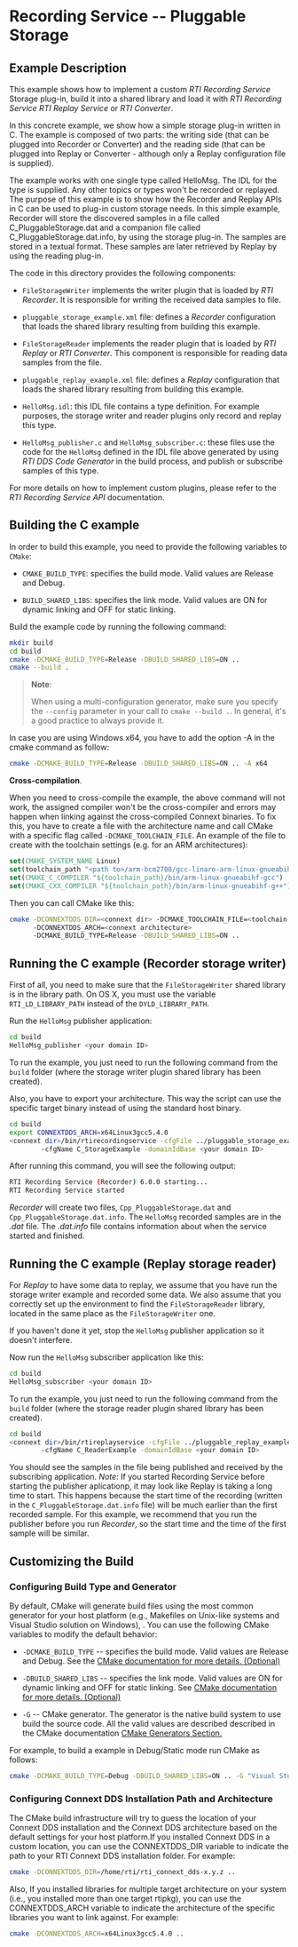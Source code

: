 # Recording Service -- Pluggable Storage

## Example Description

This example shows how to implement a custom *RTI Recording Service* Storage
plug-in, build it into a shared library and load it with *RTI Recording Service*
*RTI Replay Service* or *RTI Converter*.

In this concrete example, we show how a simple storage plug-in written in C. The
example is composed of two parts: the writing side (that can be plugged into
Recorder or Converter) and the reading side (that can be plugged into Replay or
Converter - although only a Replay configuration file is supplied).

The example works with one single type called HelloMsg. The IDL for the type is
supplied. Any other topics or types won't be recorded or replayed. The purpose
of this example is to show how the Recorder and Replay APIs in C can be used to
plug-in custom storage needs. In this simple example, Recorder will store the
discovered samples in a file called C_PluggableStorage.dat and a companion file
called C_PluggableStorage.dat.info, by using the storage plug-in. The samples
are stored in a textual format. These samples are later retrieved by Replay by
using the reading plug-in.

The code in this directory provides the following components:

-   `FileStorageWriter` implements the writer plugin that is loaded by *RTI
    Recorder*. It is responsible for writing the received data samples to file.

-   `pluggable_storage_example.xml` file: defines a *Recorder* configuration
    that loads the shared library resulting from building this example.

-   `FileStorageReader` implements the reader plugin that is loaded by *RTI
    Replay* or *RTI Converter*. This component is responsible for reading data
    samples from the file.

-   `pluggable_replay_example.xml` file: defines a *Replay* configuration that
    loads the shared library resulting from building this example.

-   `HelloMsg.idl`: this IDL file contains a type definition. For example
    purposes, the storage writer and reader plugins only record and replay this
    type.

-   `HelloMsg_publisher.c` and `HelloMsg_subscriber.c`: these files use the code
    for the `HelloMsg` defined in the IDL file above generated by using *RTI DDS
    Code Generator* in the build process, and publish or subscribe samples of
    this type.

For more details on how to implement custom plugins, please refer to the *RTI
Recording Service API* documentation.

## Building the C example

In order to build this example, you need to provide the following variables to
`CMake`:

-   `CMAKE_BUILD_TYPE`: specifies the build mode. Valid values are Release
    and Debug.

-   `BUILD_SHARED_LIBS`: specifies the link mode. Valid values are ON for
    dynamic linking and OFF for static linking.

Build the example code by running the following command:

```bash
mkdir build
cd build
cmake -DCMAKE_BUILD_TYPE=Release -DBUILD_SHARED_LIBS=ON ..
cmake --build .
```

> **Note**:
>
> When using a multi-configuration generator, make sure you specify
> the `--config` parameter in your call to `cmake --build .`. In general,
> it's a good practice to always provide it.

In case you are using Windows x64, you have to add the option -A in the cmake
command as follow:

```bash
cmake -DCMAKE_BUILD_TYPE=Release -DBUILD_SHARED_LIBS=ON .. -A x64
```

**Cross-compilation**.

When you need to cross-compile the example, the above command will not work, the
assigned compiler won't be the cross-compiler and errors may happen when linking
against the cross-compiled Connext binaries. To fix this, you have to create a
file with the architecture name and call CMake with a specific flag called
``-DCMAKE_TOOLCHAIN_FILE``. An example of the file to create with the toolchain
settings (e.g. for an ARM architectures):

```cmake
set(CMAKE_SYSTEM_NAME Linux)
set(toolchain_path "<path to>/arm-bcm2708/gcc-linaro-arm-linux-gnueabihf-raspbian")
set(CMAKE_C_COMPILER "${toolchain_path}/bin/arm-linux-gnueabihf-gcc")
set(CMAKE_CXX_COMPILER "${toolchain_path}/bin/arm-linux-gnueabihf-g++")
```

Then you can call CMake like this:

```bash
cmake -DCONNEXTDDS_DIR=<connext dir> -DCMAKE_TOOLCHAIN_FILE=<toolchain file created above>
      -DCONNEXTDDS_ARCH=<connext architecture>
      -DCMAKE_BUILD_TYPE=Release -DBUILD_SHARED_LIBS=ON ..
```

## Running the C example (Recorder storage writer)

First of all, you need to make sure that the `FileStorageWriter` shared library
is in the library path.  On OS X, you must use the variable
`RTI_LD_LIBRARY_PATH` instead of the `DYLD_LIBRARY_PATH`.

Run the `HelloMsg` publisher application:

```bash
cd build
HelloMsg_publisher <your domain ID>
```

To run the example, you just need to run the following command from the `build`
folder (where the storage writer plugin shared library has been created).

Also, you have to export your architecture. This way the script can use the
specific target binary instead of using the standard host binary.

```bash
cd build
export CONNEXTDDS_ARCH=x64Linux3gcc5.4.0
<connext dir>/bin/rtirecordingservice -cfgFile ../pluggable_storage_example.xml
        -cfgName C_StorageExample -domainIdBase <your domain ID>
```

After running this command, you will see the following output:

```bash
RTI Recording Service (Recorder) 6.0.0 starting...
RTI Recording Service started
```

*Recorder* will create two files, `Cpp_PluggableStorage.dat` and
`Cpp_PluggableStorage.dat.info`. The `HelloMsg` recorded samples are in the
*.dat* file. The *.dat.info* file contains information about when the service
started and finished.

## Running the C example (Replay storage reader)

For *Replay* to have some data to replay, we assume that you have run the
storage writer example and recorded some data. We also assume that you correctly
set up the environment to find the `FileStorageReader` library, located in the
same place as the `FileStorageWriter` one.

If you haven't done it yet, stop the `HelloMsg` publisher application so it
doesn't interfere.

Now run the `HelloMsg` subscriber application like this:

```bash
cd build
HelloMsg_subscriber <your domain ID>
```

To run the example, you just need to run the following command from the `build`
folder (where the storage reader plugin shared library has been created).

```bash
cd build
<connext dir>/bin/rtireplayservice -cfgFile ../pluggable_replay_example.xml
        -cfgName C_ReaderExample -domainIdBase <your domain ID>
```

You should see the samples in the file being published and received by the
subscribing application. *Note*: If you started Recording Service before
starting the publisher aplicationp, it may look like Replay is taking a long
time to start. This happens because the start time of the recording (written in
the `C_PluggableStorage.dat.info` file) will be much earlier than the first
recorded sample. For this example, we recommend that you run the publisher
before you run *Recorder*, so the start time and the time of the first sample
will be similar.

## Customizing the Build

### Configuring Build Type and Generator

By default, CMake will generate build files using the most common generator for
your host platform (e.g., Makefiles on Unix-like systems and Visual Studio
solution on Windows), \. You can use the following CMake variables to modify the
default behavior:

-   `-DCMAKE_BUILD_TYPE` -- specifies the build mode. Valid values are Release
    and Debug. See the [CMake documentation for more details.
    (Optional)](https://cmake.org/cmake/help/latest/variable/CMAKE_BUILD_TYPE.html)

-   `-DBUILD_SHARED_LIBS` -- specifies the link mode. Valid values are ON for
    dynamic linking and OFF for static linking. See [CMake documentation for
    more details.
    (Optional)](https://cmake.org/cmake/help/latest/variable/BUILD_SHARED_LIBS.html)

-   `-G` -- CMake generator. The generator is the native build system to use
    build the source code. All the valid values are described described in the
    CMake documentation [CMake Generators
    Section.](https://cmake.org/cmake/help/latest/manual/cmake-generators.7.html)

For example, to build a example in Debug/Static mode run CMake as follows:

```sh
cmake -DCMAKE_BUILD_TYPE=Debug -DBUILD_SHARED_LIBS=ON .. -G "Visual Studio 15 2017" -A x64
```

### Configuring Connext DDS Installation Path and Architecture

The CMake build infrastructure will try to guess the location of your Connext
DDS installation and the Connext DDS architecture based on the default settings
for your host platform.If you installed Connext DDS in a custom location, you
can use the CONNEXTDDS_DIR variable to indicate the path to your RTI Connext DDS
installation folder. For example:

```sh
cmake -DCONNEXTDDS_DIR=/home/rti/rti_connext_dds-x.y.z ..
```

Also, If you installed libraries for multiple target architecture on your system
(i.e., you installed more than one target rtipkg), you can use the
CONNEXTDDS_ARCH variable to indicate the architecture of the specific libraries
you want to link against. For example:

```sh
cmake -DCONNEXTDDS_ARCH=x64Linux3gcc5.4.0 ..
```
